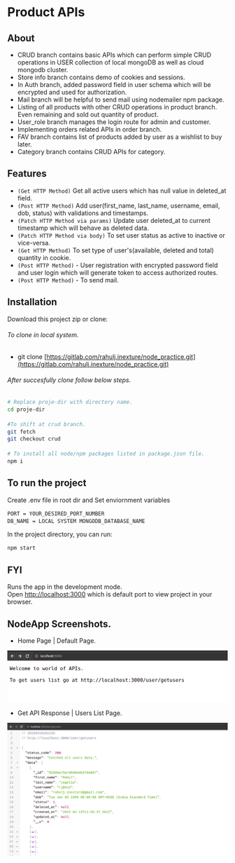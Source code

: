 # Product APIs

## About

- CRUD branch contains basic APIs which can perform simple CRUD operations in USER collection of local mongoDB as well as cloud mongodb cluster.
- Store info branch contains demo of cookies and sessions.
- In Auth branch, added password field in user schema which will be encrypted and used for authorization.
- Mail branch will be helpful to send mail using nodemailer npm package.
- Listing of all products with other CRUD operations in product branch. Even remaining and sold out quantity of product.
- User_role branch manages the login route for admin and customer.
- Implementing orders related APIs in order branch.
- FAV branch contains list of products added by user as a wishlist to buy later.
- Category branch contains CRUD APIs for category.

## Features

- `(Get HTTP Method)` Get all active users which has null value in deleted_at field.
- `(Post HTTP Method)` Add user(first_name, last_name, username, email, dob, status) with validations and timestamps.
- `(Patch HTTP Method via params)` Update user deleted_at to current timestamp which will behave as deleted data.
- `(Patch HTTP Method via body)` To set user status as active to inactive or vice-versa.
- `(Get HTTP Method)` To set type of user's(available, deleted and total) quantity in cookie.
- `(Post HTTP Method)` - User registration with encrypted password field and user login which will generate token to access authorized routes.
- `(Post HTTP Method)` - To send mail.

## Installation

Download this project zip or clone:

###### To clone in local system.
- git clone [https://gitlab.com/rahulj.inexture/node_practice.git](https://gitlab.com/rahulj.inexture/node_practice.git)

###### After succesfully clone follow below steps.

```bash
# Replace proje-dir with directory name.
cd proje-dir

#To shift at crud branch.
git fetch
git checkout crud

# To install all node/npm packages listed in package.json file.
npm i
```

## To run the project

Create .env file in root dir and Set enviornment variables

```bash
PORT = YOUR_DESIRED_PORT_NUMBER
DB_NAME = LOCAL SYSTEM MONGODB_DATABASE_NAME
```

In the project directory, you can run:

```bash
npm start
```

## FYI

Runs the app in the development mode.\
Open [http://localhost:3000](http://localhost:3000) which is default port to view project in your browser.

## NodeApp Screenshots.

- Home Page | Default Page.

![Alt](./public/images/AppHomePage.jpg?raw=true "HomePage")

- Get API Response | Users List Page.

![Alt](./public/images/UListPage.jpg?raw=true "HomePage")
